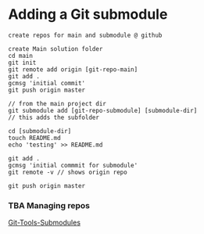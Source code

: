 # Adding a Git submodule

```
create repos for main and submodule @ github

create Main solution folder
cd main
git init
git remote add origin [git-repo-main]
git add .
gcmsg 'initial commit'
git push origin master

// from the main project dir
git submodule add [git-repo-submodule] [submodule-dir]
// this adds the subfolder

cd [submodule-dir]
touch README.md
echo 'testing' >> README.md

git add .
gcmsg 'initial commmit for submodule'
git remote -v // shows origin repo

git push origin master
```

### TBA Managing repos
[Git-Tools-Submodules](https://git-scm.com/book/en/v2/Git-Tools-Submodules)

